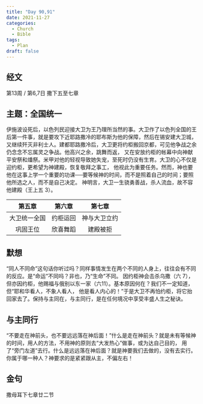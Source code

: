 ```yaml
---
title: "Day 90,91"
date: 2021-11-27
categories:
  - Church
  - Bible
tags:
  - Plan
draft: false
---
```


## 经文
第13周 / 第6,7日 撒下五至七章

## 主题：全国统一
伊施波设死后，以色列民迎接大卫为王乃理所当然的事。大卫作了以色列全国的王后第一件事，就是要攻下近耶路撒冷的耶布斯为他的保障，然后在锡安建大卫城，
又继续歼灭非利士人。建都耶路撒冷后，大卫更将约柜搬回京都，可见他争战之余仍念念不忘属灵之争战。他高兴之余，跳舞而返，
又在安放约柜的帐幕中向神献平安祭和燔祭。米甲对他的轻视导致她失宠，至死时仍没有生育。大卫的心不仅是迎约柜，更希望为神建殿，恢复敬拜之事工，
他视此为重要任务。然而，神也要他在这事上学一个重要的功课──要等候神的时间，而不是照着自己的时间；要照他所选之人，而不是自己决定。
神明言，大卫一生骁勇善战，杀人流血，故不容他建殿（王上五  3）。

| 第五章    | 第六章  | 第七章    |
| :----: | :----: | :----: |
| 大卫统一全国 | 约柜运回 | 神与大卫立约 |
| 巩固王位   | 欣喜舞蹈 | 建殿被拒   |

## 默想
“同人不同命”这句话你听过吗？同样事情发生在两个不同的人身上，往往会有不同的反应。是“命运”不同吗？非也，乃“生命”不同。
因约柜神会击杀乌撒（六  7），但亦因约柜，他赐福与俄别以东一家（六11）。基本原因何在？我们不一定知道，但“耶和华看人，不象人看人，
他是看人内心的！”于是大卫不再怕约柜，将它抬回家去了。保持与主同在，与主同行，是在任何境况中享受丰盛人生之秘诀。

## 与主同行
“不要走在神前头，也不要远远落在神后面！”什么是走在神前头？就是未有等候神的时间，用人的方法，不用神的原则去“大发热心”做事，或为达自己目的，
用了“旁门左道”去行。什么是远远落在神后面？就是神要我们去做的，没有去实行。你属于哪一种人？神要求的是紧紧跟从主，不偏左右！

## 金句
撒母耳下七章廿二节

[comment]: <> (## 附录)

